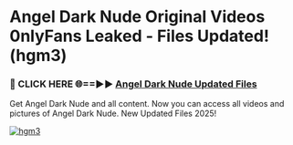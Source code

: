 # Angel Dark Nude Original Videos 0nlyFans Leaked - Files Updated! (hgm3)

<h3>🔴 CLICK HERE 🌐==►► <a href="https://tinyurl.com/52m3yx9h" rel="nofollow">Angel Dark Nude Updated Files</a></h3>

Get Angel Dark Nude and all content. Now you can access all videos and pictures of Angel Dark Nude. New Updated Files 2025!

[![hgm3](https://i.imgur.com/TnHtlc8.gif)](https://tinyurl.com/52m3yx9h)
